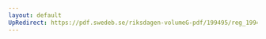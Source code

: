 ```yaml
---
layout: default
UpRedirect: https://pdf.swedeb.se/riksdagen-volumeG-pdf/199495/reg_199495/reg_199495_0179.pdf
---
```

